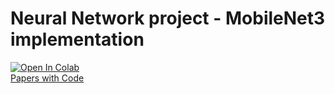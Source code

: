 # Neural Network project - MobileNet3 implementation
[![Open In Colab](https://colab.research.google.com/assets/colab-badge.svg)]()  
[Papers with Code]([https://link](https://paperswithcode.com/method/mobilenetv3))